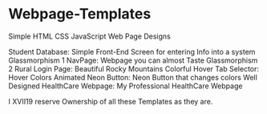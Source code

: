 # Webpage-Templates
Simple HTML CSS JavaScript Web Page Designs

Student Database:  Simple Front-End Screen for entering Info into a system
Glassmorphism 1 NavPage: Webpage you can almost Taste
Glassmorphism 2 Rural Login Page: Beautiful Rocky Mountains 
Colorful Hover Tab Selector: Hover Colors
Animated Neon Button: Neon Button that changes colors
Well Designed HealthCare Webpage: My Professional HealthCare Webpage 

 I XVII19 reserve Ownership of all these Templates as they are. 
